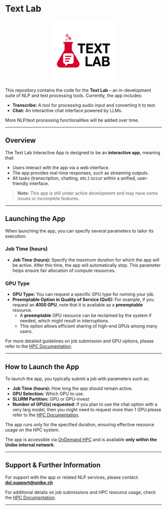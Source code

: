 # Text Lab

<p align="center">
  <img src="src/text_lab_logo.png" alt="Text Lab Logo" width="200"/>
</p>

This repository contains the code for the **Text Lab** – an in-development suite of NLP and text processing tools. Currently, the app includes:

- **Transcribe:** A tool for processing audio input and converting it to text.
- **Chat:** An interactive chat interface powered by LLMs.

More NLP/text processing functionalities will be added over time.

---

## Overview

The Text Lab Interactive App is designed to be an **interactive app**, meaning that:
- Users interact with the app via a web interface.
- The app provides real-time responses, such as streaming outputs.
- All tasks (transcription, chatting, etc.) occur within a unified, user-friendly interface.

> **Note:** This app is still under active development and may have some issues or incomplete features.

---

## Launching the App

When launching the app, you can specify several parameters to tailor its execution:

### Job Time (hours)
- **Job Time (hours):** Specify the maximum duration for which the app will be active. After this time, the app will automatically stop. This parameter helps ensure fair allocation of compute resources.

### GPU Type
- **GPU Type:** You can request a specific GPU type for running your job.
- **Preemptable Option in Quality of Service (QoS):** For example, if you request an **A100 GPU**, note that it is available as a **preemptable** resource.  
  - A **preemptable** GPU resource can be reclaimed by the system if needed, which might result in interruptions.
  - This option allows efficient sharing of high-end GPUs among many users.

For more detailed guidelines on job submission and GPU options, please refer to the [HPC Documentation](https://hpc-unibe-ch.github.io/).

---

## How to Launch the App

To launch the app, you typically submit a job with parameters such as:
- **Job Time (hours):** How long the app should remain active.
- **GPU Selection:** Which GPU to use.
- **SLURM Partition:** GPU or GPU-invest 
- **Number of GPU(s) requested:** If you plan to use the chat option with a very larg model, then you might need to request more than 1 GPU.please refer to the [HPC Documentation](https://hpc-unibe-ch.github.io/).

The app runs only for the specified duration, ensuring effective resource usage on the HPC system.

The app is accessible via [OnDemand HPC](https://ondemand.hpc.unibe.ch/) and is available **only within the Unibe internal network**.

---

## Support & Further Information

For support with the app or related NLP services, please contact:  
**dsl.support@unibe.ch**

For additional details on job submissions and HPC resource usage, check the [HPC Documentation](https://hpc-unibe-ch.github.io/).

---

